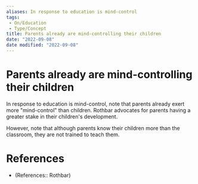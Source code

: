 ```yaml
---
aliases: In response to education is mind-control
tags:
 - On/Education
 - Type/Concept
title: Parents already are mind-controlling their children
date: "2022-09-08"
date modified: "2022-09-08"
---
```


# Parents already are mind-controlling their children
In response to education is mind-control, note that parents already exert more "mind-control" than children. Rothbar advocates for parents having a greater stake in their children's development.

However, note that although parents know their children more than the classroom, they are not trained to teach them.

# References
- (References:: Rothbar)
